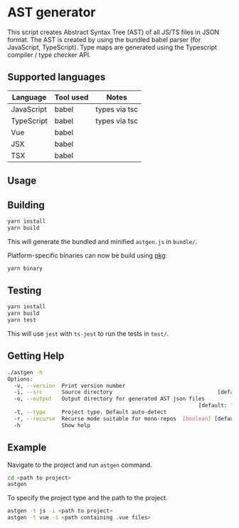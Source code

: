 # AST generator

This script creates Abstract Syntax Tree (AST) of all JS/TS files in JSON format.
The AST is created by using the bundled babel parser (for JavaScript, TypeScript).
Type maps are generated using the Typescript compiler / type checker API.

## Supported languages

| Language   | Tool used                   | Notes         |
| ---------- | --------------------------- | ------------- |
| JavaScript | babel                       | types via tsc |
| TypeScript | babel                       | types via tsc |
| Vue        | babel                       |               |
| JSX        | babel                       |               |
| TSX        | babel                       |               |

## Usage

## Building

```bash
yarn install
yarn build
```

This will generate the bundled and minified `astgen.js` in `bundle/`.

Platform-specific binaries can now be build using [pkg](https://github.com/yao-pkg/pkg):

```bash
yarn binary
```

## Testing

```bash
yarn install
yarn build
yarn test
```

This will use `jest` with `ts-jest` to run the tests in `test/`.

## Getting Help

```bash
./astgen -h
Options:
  -v, --version  Print version number                                  [boolean]
  -i, --src      Source directory                                 [default: "."]
  -o, --output   Output directory for generated AST json files
                                                            [default: "ast_out"]
  -t, --type     Project type. Default auto-detect
  -r, --recurse  Recurse mode suitable for mono-repos  [boolean] [default: true]
  -h             Show help                                             [boolean]
```

## Example

Navigate to the project and run `astgen` command.

```bash
cd <path to project>
astgen
```

To specify the project type and the path to the project.

```bash
astgen -t js -i <path to project>
astgen -t vue -i <path containing .vue files>
```
